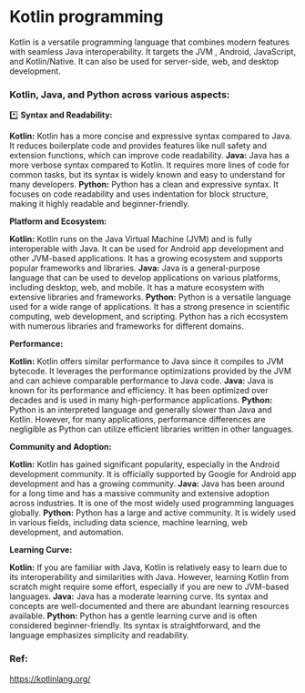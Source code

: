 # Kotlin programming

Kotlin is a versatile programming language that combines modern features with seamless Java interoperability. It targets the JVM , Android, JavaScript, and Kotlin/Native. It can also be used for server-side, web, and desktop development.

### Kotlin, Java, and Python across various aspects:

:asterisk: **Syntax and Readability:**

**Kotlin:** Kotlin has a more concise and expressive syntax compared to Java. It reduces boilerplate code and provides features like null safety and extension functions, which can improve code readability.
**Java:** Java has a more verbose syntax compared to Kotlin. It requires more lines of code for common tasks, but its syntax is widely known and easy to understand for many developers.
**Python:** Python has a clean and expressive syntax. It focuses on code readability and uses indentation for block structure, making it highly readable and beginner-friendly.

**Platform and Ecosystem:**

**Kotlin:** Kotlin runs on the Java Virtual Machine (JVM) and is fully interoperable with Java. It can be used for Android app development and other JVM-based applications. It has a growing ecosystem and supports popular frameworks and libraries.
**Java:** Java is a general-purpose language that can be used to develop applications on various platforms, including desktop, web, and mobile. It has a mature ecosystem with extensive libraries and frameworks.
**Python:** Python is a versatile language used for a wide range of applications. It has a strong presence in scientific computing, web development, and scripting. Python has a rich ecosystem with numerous libraries and frameworks for different domains.

**Performance:**

**Kotlin:** Kotlin offers similar performance to Java since it compiles to JVM bytecode. It leverages the performance optimizations provided by the JVM and can achieve comparable performance to Java code.
**Java:** Java is known for its performance and efficiency. It has been optimized over decades and is used in many high-performance applications.
**Python:** Python is an interpreted language and generally slower than Java and Kotlin. However, for many applications, performance differences are negligible as Python can utilize efficient libraries written in other languages.

**Community and Adoption:**

**Kotlin:** Kotlin has gained significant popularity, especially in the Android development community. It is officially supported by Google for Android app development and has a growing community.
**Java:** Java has been around for a long time and has a massive community and extensive adoption across industries. It is one of the most widely used programming languages globally.
**Python:** Python has a large and active community. It is widely used in various fields, including data science, machine learning, web development, and automation.

**Learning Curve:**

**Kotlin:** If you are familiar with Java, Kotlin is relatively easy to learn due to its interoperability and similarities with Java. However, learning Kotlin from scratch might require some effort, especially if you are new to JVM-based languages.
**Java:** Java has a moderate learning curve. Its syntax and concepts are well-documented and there are abundant learning resources available.
**Python:** Python has a gentle learning curve and is often considered beginner-friendly. Its syntax is straightforward, and the language emphasizes simplicity and readability.

### Ref:
https://kotlinlang.org/


